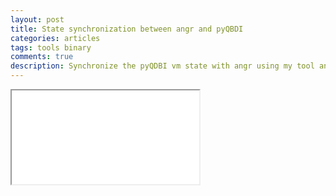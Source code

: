 ```yaml
---
layout: post
title: State synchronization between angr and pyQBDI
categories: articles
tags: tools binary
comments: true
description: Synchronize the pyQDBI vm state with angr using my tool angrdbg
---
```


<iframe src="/assets/angr_pyqbdi.txt">
</iframe>
